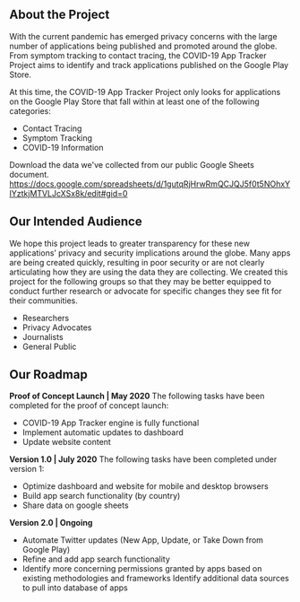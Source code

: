 ## About the Project
With the current pandemic has emerged privacy concerns with the large number of applications being published and promoted around the globe. From symptom tracking to contact tracing, the COVID-19 App Tracker Project aims to identify and track applications published on the Google Play Store.

At this time, the COVID-19 App Tracker Project only looks for applications on the Google Play Store that fall within at least one of the following categories:

- Contact Tracing
- Symptom Tracking
- COVID-19 Information

Download the data we've collected from our public Google Sheets document.
https://docs.google.com/spreadsheets/d/1gutqRjHrwRmQCJQJ5f0t5NOhxYIYztkjMTVLJcXSx8k/edit#gid=0

## Our Intended Audience
We hope this project leads to greater transparency for these new applications’ privacy and security implications around the globe. Many apps are being created quickly, resulting in poor security or are not clearly articulating how they are using the data they are collecting. We created this project for the following groups so that they may be better equipped to conduct further research or advocate for specific changes they see fit for their communities.

- Researchers
- Privacy Advocates
- Journalists
- General Public

## Our Roadmap

**Proof of Concept Launch | May 2020**
The following tasks have been completed for the proof of concept launch:

- COVID-19 App Tracker engine is fully functional
- Implement automatic updates to dashboard
- Update website content

**Version 1.0 | July 2020**
The following tasks have been completed under version 1:

- Optimize dashboard and website for mobile and desktop browsers
- Build app search functionality (by country)
- Share data on google sheets

**Version 2.0 | Ongoing**

- Automate Twitter updates (New App, Update, or Take Down from Google Play)
- Refine and add app search functionality
- Identify more concerning permissions granted by apps based on existing methodologies and frameworks
Identify additional data sources to pull into database of apps
